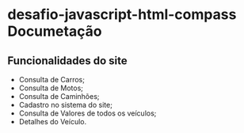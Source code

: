 # desafio-javascript-html-compass Documetação


## Funcionalidades do site

- Consulta de Carros;
- Consulta de Motos;
- Consulta de Caminhões;
- Cadastro no sistema do site;
- Consulta de Valores de todos os veículos;
- Detalhes do Veículo.